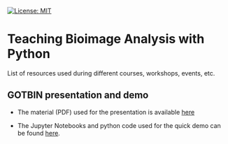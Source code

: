 [![License: MIT](https://img.shields.io/badge/License-MIT-yellow.svg)](https://opensource.org/licenses/MIT)

# Teaching Bioimage Analysis with Python

List of resources used during different courses, workshops, events, etc.

## GOTBIN presentation and demo

* The material (PDF) used for the presentation is available [here](./quick_demo_gotbin_nov_2022/pdf/GOTBIN-2022.pdf)

* The Jupyter Notebooks and python code used for the quick demo can be found [here](./quick_demo_gotbin_nov_2022).
